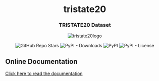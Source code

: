 <h1 align="center">tristate20</h1> 
<h3 align="center">TRISTATE20 Dataset</h3>

<p align="center">  
  <img alt="tristate20logo" src="https://github.com/QuantumPioneer/tristate20/blob/main/tristate20_logo.png">
</p> 
<p align="center">
  <img alt="GitHub Repo Stars" src="https://img.shields.io/github/stars/QuantumPioneer/tristate20?style=social">
  <img alt="PyPI - Downloads" src="https://img.shields.io/pypi/dm/tristate20">
  <img alt="PyPI" src="https://img.shields.io/pypi/v/tristate20">
  <img alt="PyPI - License" src="https://img.shields.io/github/license/QuantumPioneer/tristate20">
</p>

## Online Documentation
[Click here to read the documentation](https://QuantumPioneer.github.io/tristate20/)
